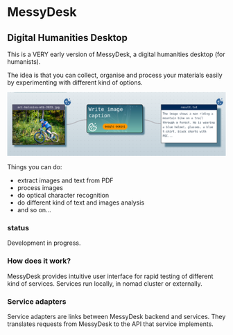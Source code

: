 # MessyDesk

## Digital Humanities Desktop

This is a VERY early version of MessyDesk, a digital humanities desktop (for humanists).

The idea is that you can collect, organise and process your materials easily by experimenting with different kind of options.


![UI](https://github.com/OSC-JYU/MessyDesk/blob/main/docs/messydesk-ui-close.png)

Things you can do:
- extract images and text from PDF
- process images
- do optical character recognition
- do different kind of text and images analysis
- and so on... 

### status

Development in progress.


### How does it work?

MessyDesk provides intuitive user interface for rapid testing of different kind of services. Services run locally, in nomad cluster or externally. 

### Service adapters

Service adapters are links between MessyDesk backend and services. They translates requests from MessyDesk to the API that service implements. 







